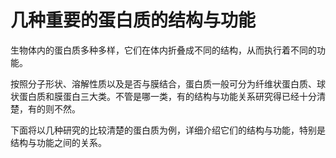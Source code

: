 # 几种重要的蛋白质的结构与功能

生物体内的蛋白质多种多样，它们在体内折叠成不同的结构，从而执行着不同的功能。

按照分子形状、溶解性质以及是否与膜结合，蛋白质一般可分为纤维状蛋白质、球状蛋白质和膜蛋白三大类。不管是哪一类，有的结构与功能关系研究得已经十分清楚，有的则不然。

下面将以几种研究的比较清楚的蛋白质为例，详细介绍它们的结构与功能，特别是结构与功能之间的关系。
